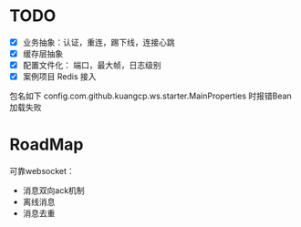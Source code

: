 # TODO

- [X] 业务抽象：认证，重连，踢下线，连接心跳
- [X] 缓存层抽象
- [X] 配置文件化： 端口，最大帧，日志级别
- [X] 案例项目 Redis 接入

包名如下 config.com.github.kuangcp.ws.starter.MainProperties 时报错Bean加载失败


# RoadMap
可靠websocket：
- 消息双向ack机制
- 离线消息
- 消息去重
